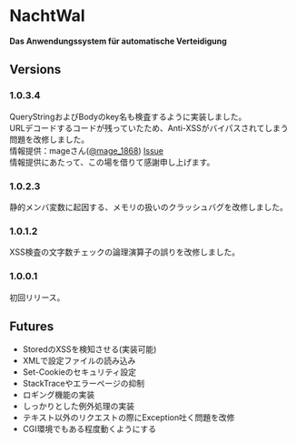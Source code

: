 # NachtWal

**Das Anwendungssystem für automatische Verteidigung**

## Versions

### 1.0.3.4

QueryStringおよびBodyのkey名も検査するように実装しました。  
URLデコードするコードが残っていたため、Anti-XSSがバイパスされてしまう問題を改修しました。  
情報提供：mageさん([@mage_1868](https://twitter.com/mage_1868)) [Issue](https://twitter.com/mage_1868/status/809643608978571268)  
情報提供にあたって、この場を借りて感謝申し上げます。

### 1.0.2.3

静的メンバ変数に起因する、メモリの扱いのクラッシュバグを改修しました。

### 1.0.1.2

XSS検査の文字数チェックの論理演算子の誤りを改修しました。

### 1.0.0.1

初回リリース。  

## Futures

* StoredのXSSを検知させる(実装可能)
* XMLで設定ファイルの読み込み
* Set-Cookieのセキュリティ設定
* StackTraceやエラーページの抑制
* ロギング機能の実装
* しっかりとした例外処理の実装
* テキスト以外のリクエストの際にException吐く問題を改修
* CGI環境でもある程度動くようにする
